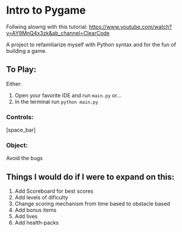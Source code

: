 # Intro to Pygame
Follwing alowng with this tutorial: https://www.youtube.com/watch?v=AY9MnQ4x3zk&ab_channel=ClearCode

A project to refamiliarize myself with Python syntax and for the fun of building a game.

## To Play:
Either:
1. Open your favorite IDE and run `main.py` or...
2. In the terminal run `python main.py`

### Controls:
[space_bar]

### Object:
Avoid the bugs

## Things I would do if I were to expand on this:
1. Add Scoreboard for best scores
2. Add levels of dificulty
3. Change scoring mechanism from time based to obstacle based
4. Add bonus items
5. Add lives
6. Add health-packs
